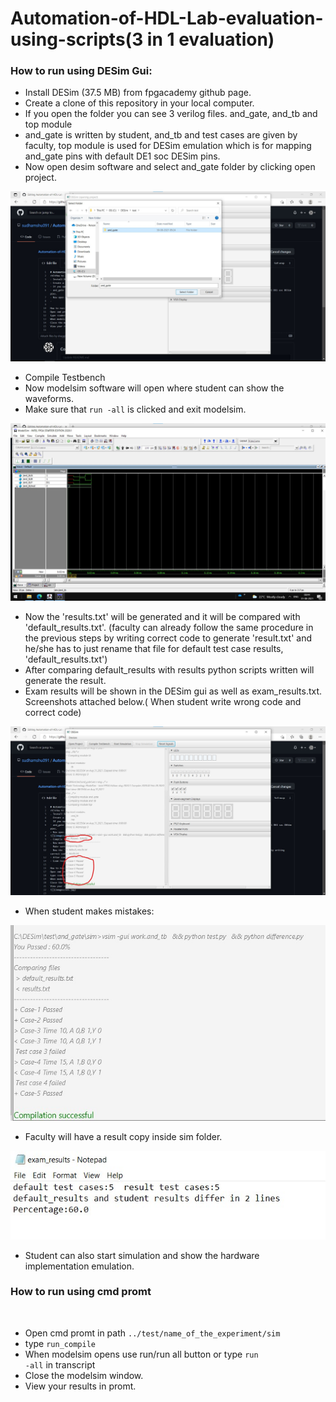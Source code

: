 # Automation-of-HDL-Lab-evaluation-using-scripts(3 in 1 evaluation)
<h3>How to run using DESim Gui:</h3>

- Install DESim (37.5 MB) from fpgacademy github page.
- Create a clone of this repository in your local computer.
- If you open the folder you can see 3 verilog files. and_gate, and_tb and top module
- and_gate is written by student, and_tb and test cases are given by faculty, top module is used for DESim emulation which is for mapping and_gate pins with default DE1 soc DESim pins.
- Now open desim software and select and_gate folder by clicking open project.<br>

![](images/one.jpg)<br>
- Compile Testbench
- Now modelsim software will open where student can show the waveforms.
- Make sure that <code>run -all</code> is clicked and exit modelsim.<br>

![](images/two.jpg)<br>
- Now the 'results.txt' will be generated and it will be compared with 'default_results.txt'. (faculty can already follow the same procedure in the previous steps by writing correct code to generate 'result.txt' and he/she has to just rename that file for default test case results, 'default_results.txt')
- After comparing default_results with results python scripts written will generate the result.
- Exam results will be shown in the DESim gui as well as exam_results.txt. Screenshots attached below.( When student write wrong code and correct code)<br>

![](images/three.jpg)<br>
- When student makes mistakes:<br>

![](images/four.jpg)<br>
- Faculty will have a result copy inside sim folder.<br>

![](images/five.jpg)<br>

- Student can also start simulation and show the hardware implementation emulation.


<h3>How to run using cmd promt</h3><br>

- Open cmd promt in path <code>../test/name_of_the_experiment/sim</code><br>
- type <code>run_compile</code><br>
- When modelsim opens use run/run all button or type <code>run -all</code> in transcript<br>
- Close the modelsim window.<br>
- View your results in promt.<br>
  
